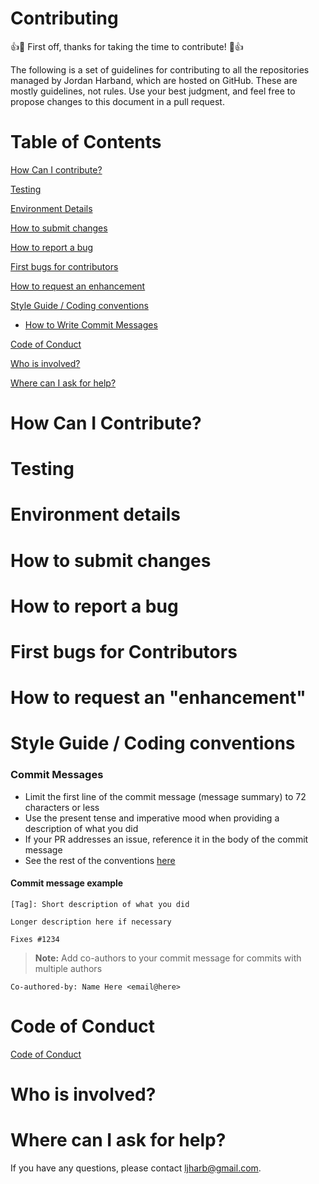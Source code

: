 # Contributing 

:+1::tada: First off, thanks for taking the time to contribute! :tada::+1:

The following is a set of guidelines for contributing to all the repositories managed by Jordan Harband, which are hosted on GitHub. These are mostly guidelines, not rules. Use your best judgment, and feel free to propose changes to this document in a pull request.

# Table of Contents 

[How Can I contribute?](#how-can-i-contribute)

[Testing](#testing)

[Environment Details](#environment-details)

[How to submit changes](#how-to-submit-changes)

[How to report a bug](#how-to-report-a-bug)

[First bugs for contributors](#first-bugs-for-contributors)

[How to request an enhancement](#how-to-request-an-"enhancement")

[Style Guide / Coding conventions](#style-guide--coding-conventions)

* [How to Write Commit Messages](#commit-messages)

[Code of Conduct](#code-of-conduct)

[Who is involved?](#who-is-involved)

[Where can I ask for help?](#where-can-i-ask-for-help)

# How Can I Contribute?

# Testing 

# Environment details 

# How to submit changes 

# How to report a bug

# First bugs for Contributors 

# How to request an "enhancement" 

# Style Guide / Coding conventions 

### Commit Messages

* Limit the first line of the commit message (message summary) to 72 characters or less
* Use the present tense and imperative mood when providing a description of what you did
* If your PR addresses an issue, reference it in the body of the commit message
* See the rest of the conventions [here](https://gist.github.com/ljharb/772b0334387a4bee89af24183114b3c7)

#### Commit message example

```
[Tag]: Short description of what you did

Longer description here if necessary

Fixes #1234
```


> **Note:**  Add co-authors to your commit message for commits with multiple authors

```
Co-authored-by: Name Here <email@here>
```


# Code of Conduct 
[Code of Conduct](https://github.com/ljharb/.github/blob/main/CODE_OF_CONDUCT.md)

# Who is involved? 

# Where can I ask for help? 
If you have any questions, please contact <ljharb@gmail.com>.